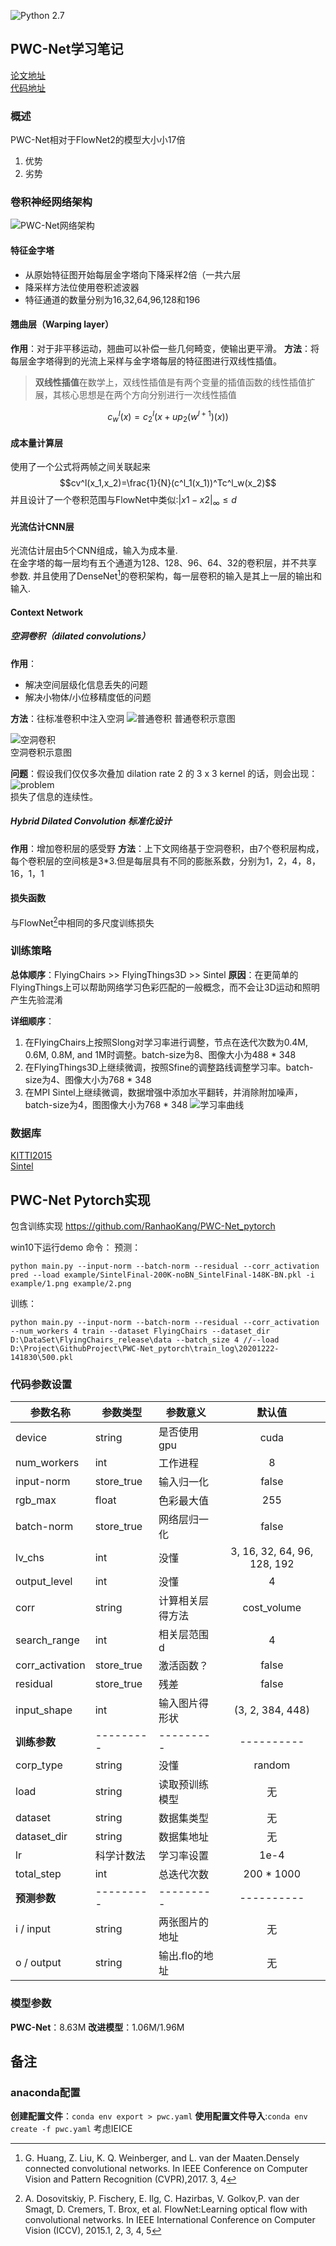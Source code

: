 ![Python 2.7](https://img.shields.io/badge/python-2.7-green.svg)
## PWC-Net学习笔记
[论文地址](https://arxiv.org/abs/1612.01925)  
[代码地址](https://github.com/Kerorohu/PWC-Net)

### 概述
PWC-Net相对于FlowNet2的模型大小小17倍  

  1. 优势
  2. 劣势  

### 卷积神经网络架构  
![PWC-Net网络架构](pwc-net架构.png)
#### 特征金字塔
- 从原始特征图开始每层金字塔向下降采样2倍（一共六层
- 降采样方法位使用卷积滤波器
- 特征通道的数量分别为16,32,64,96,128和196
#### 翘曲层（Warping layer）
**作用**：对于非平移运动，翘曲可以补偿一些几何畸变，使输出更平滑。
**方法**：将每层金字塔得到的光流上采样与金字塔每层的特征图进行双线性插值。
>**双线性插值**在数学上，双线性插值是有两个变量的插值函数的线性插值扩展，其核心思想是在两个方向分别进行一次线性插值    

$$c^l_w(x)=c^l_2(x+up_2(w^{l+1})(x))$$
#### 成本量计算层  
使用了一个公式将两帧之间关联起来
$$cv^l(x_1,x_2)=\frac{1}{N}(c^l_1(x_1))^Tc^l_w(x_2)$$
并且设计了一个卷积范围与FlowNet中类似:$|x1-x2|_\infty\leq d$
#### 光流估计CNN层  
光流估计层由5个CNN组成，输入为成本量.  
在金字塔的每一层均有五个通道为128、128、96、64、32的卷积层，并不共享参数.
并且使用了DenseNet[^1]的卷积架构，每一层卷积的输入是其上一层的输出和输入.

[^1]:G. Huang, Z. Liu, K. Q. Weinberger, and L. van der Maaten.Densely connected convolutional networks. In IEEE Conference on Computer Vision and Pattern Recognition (CVPR),2017. 3, 4
#### Context Network  
##### 空洞卷积（dilated convolutions）
**作用**：
- 解决空间层级化信息丢失的问题
- 解决小物体/小位移精度低的问题  

**方法**：往标准卷积中注入空洞
![普通卷积](normal-convolutions.png)
普通卷积示意图

![空洞卷积](delated-convolutions.png)  
空洞卷积示意图

**问题**：假设我们仅仅多次叠加 dilation rate 2 的 3 x 3 kernel 的话，则会出现：![problem](delated-problem.png)  
损失了信息的连续性。
##### Hybrid Dilated Convolution 标准化设计
**作用**：增加卷积层的感受野
**方法**：上下文网络基于空洞卷积，由7个卷积层构成，每个卷积层的空间核是3*3.但是每层具有不同的膨胀系数，分别为1，2，4，8，16，1，1

#### 损失函数
与FlowNet[^2]中相同的多尺度训练损失
[^2]:A. Dosovitskiy, P. Fischery, E. Ilg, C. Hazirbas, V. Golkov,P. van der Smagt, D. Cremers, T. Brox, et al. FlowNet:Learning optical flow with convolutional networks. In IEEE International Conference on Computer Vision (ICCV), 2015.1, 2, 3, 4, 5

### 训练策略  
**总体顺序**：FlyingChairs >> FlyingThings3D >> Sintel
**原因**：在更简单的FlyingThings上可以帮助网络学习色彩匹配的一般概念，而不会让3D运动和照明产生先验混淆  

**详细顺序**：
1. 在FlyingChairs上按照Slong对学习率进行调整，节点在迭代次数为0.4M, 0.6M, 0.8M, and 1M时调整。batch-size为8、图像大小为488 * 348
2. 在FlyingThings3D上继续微调，按照Sfine的调整路线调整学习率。batch-size为4、图像大小为768 * 348
3. 在MPI Sintel上继续微调，数据增强中添加水平翻转，并消除附加噪声，batch-size为4，图图像大小为768 * 348
![学习率曲线](lrqx.png)
### 数据库
[KITTI2015](http://www.cvlibs.net/datasets/kitti/eval_scene_flow.php?benchmark=flow)  
[Sintel](http://sintel.is.tue.mpg.de/downloads)


## PWC-Net Pytorch实现
包含训练实现 https://github.com/RanhaoKang/PWC-Net_pytorch  

win10下运行demo 命令：
预测：
```
python main.py --input-norm --batch-norm --residual --corr_activation pred --load example/SintelFinal-200K-noBN_SintelFinal-148K-BN.pkl -i example/1.png example/2.png
```
训练：
```
python main.py --input-norm --batch-norm --residual --corr_activation --num_workers 4 train --dataset FlyingChairs --dataset_dir D:\DataSet\FlyingChairs_release\data --batch_size 4 //--load D:\Project\GithubProject\PWC-Net_pytorch\train_log\20201222-141830\500.pkl
```

### 代码参数设置
|参数名称|参数类型|参数意义|默认值|
|-|-|-|:-:|
|device|string|是否使用gpu|cuda|
|num_workers|int|工作进程|8|
|input-norm|store_true|输入归一化|false|
|rgb_max|float|色彩最大值|255|
|batch-norm|store_true|网络层归一化|false|
|lv_chs|int|没懂|3, 16, 32, 64, 96, 128, 192|
|output_level|int|没懂|4|
|corr|string|计算相关层得方法|cost_volume|
|search_range|int|相关层范围d|4|
|corr_activation|store_true|激活函数？|false|
|residual|store_true|残差|false|
|input_shape|int|输入图片得形状|(3, 2, 384, 448)|
|**训练参数**|---------|---------|----------|
|corp_type|string|没懂|random|
|load|string|读取预训练模型|无|
|dataset|string|数据集类型|无|
|dataset_dir|string|数据集地址|无|
|lr|科学计数法|学习率设置|1e-4|
|total_step|int|总迭代次数|200 * 1000|
|**预测参数**|---------|---------|----------|
|i / input|string|两张图片的地址|无|
|o / output|string|输出.flo的地址|无|

### 模型参数
**PWC-Net**：8.63M
**改进模型**：1.06M/1.96M

## 备注
### anaconda配置
**创建配置文件**：`conda env export > pwc.yaml`
**使用配置文件导入**:`conda env create -f pwc.yaml`
考虑IEICE
